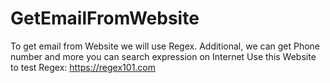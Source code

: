 # GetEmailFromWebsite
To get email from Website we will use Regex. Additional, we can get Phone number and more you can search expression on Internet
Use this Website to test Regex: https://regex101.com
